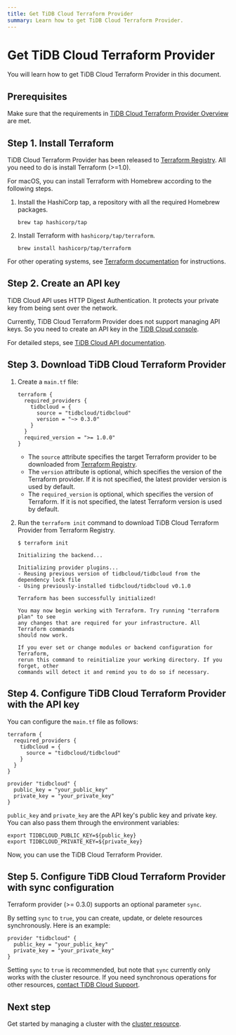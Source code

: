 ```yaml
---
title: Get TiDB Cloud Terraform Provider
summary: Learn how to get TiDB Cloud Terraform Provider.
---
```


# Get TiDB Cloud Terraform Provider

You will learn how to get TiDB Cloud Terraform Provider in this document.

## Prerequisites

Make sure that the requirements in [TiDB Cloud Terraform Provider Overview](/tidb-cloud/terraform-tidbcloud-provider-overview.md#requirements) are met.

## Step 1. Install Terraform

TiDB Cloud Terraform Provider has been released to [Terraform Registry](https://registry.terraform.io/). All you need to do is install Terraform (>=1.0).

For macOS, you can install Terraform with Homebrew according to the following steps.

1. Install the HashiCorp tap, a repository with all the required Homebrew packages.

    ```shell
    brew tap hashicorp/tap
    ```

2. Install Terraform with `hashicorp/tap/terraform`.

    ```shell
    brew install hashicorp/tap/terraform
    ```

For other operating systems, see [Terraform documentation](https://learn.hashicorp.com/tutorials/terraform/install-cli) for instructions.

## Step 2. Create an API key

TiDB Cloud API uses HTTP Digest Authentication. It protects your private key from being sent over the network.

Currently, TiDB Cloud Terraform Provider does not support managing API keys. So you need to create an API key in the [TiDB Cloud console](https://tidbcloud.com/console/clusters).

For detailed steps, see [TiDB Cloud API documentation](https://docs.pingcap.com/tidbcloud/api/v1beta#section/Authentication/API-Key-Management).

## Step 3. Download TiDB Cloud Terraform Provider

1. Create a `main.tf` file:

   ```
   terraform {
     required_providers {
       tidbcloud = {
         source = "tidbcloud/tidbcloud"
         version = "~> 0.3.0"
       }
     }
     required_version = ">= 1.0.0"
   }
   ```

   - The `source` attribute specifies the target Terraform provider to be downloaded from [Terraform Registry](https://registry.terraform.io/).
   - The `version` attribute is optional, which specifies the version of the Terraform provider. If it is not specified, the latest provider version is used by default.
   - The `required_version` is optional, which specifies the version of Terraform. If it is not specified, the latest Terraform version is used by default.

2. Run the `terraform init` command to download TiDB Cloud Terraform Provider from Terraform Registry.

   ```
   $ terraform init

   Initializing the backend...

   Initializing provider plugins...
   - Reusing previous version of tidbcloud/tidbcloud from the dependency lock file
   - Using previously-installed tidbcloud/tidbcloud v0.1.0

   Terraform has been successfully initialized!

   You may now begin working with Terraform. Try running "terraform plan" to see
   any changes that are required for your infrastructure. All Terraform commands
   should now work.

   If you ever set or change modules or backend configuration for Terraform,
   rerun this command to reinitialize your working directory. If you forget, other
   commands will detect it and remind you to do so if necessary.
   ```

## Step 4. Configure TiDB Cloud Terraform Provider with the API key

You can configure the `main.tf` file as follows:

```
terraform {
  required_providers {
    tidbcloud = {
      source = "tidbcloud/tidbcloud"
    }
  }
}

provider "tidbcloud" {
  public_key = "your_public_key"
  private_key = "your_private_key"
}
```

`public_key` and `private_key` are the API key's public key and private key. You can also pass them through the environment variables:

```
export TIDBCLOUD_PUBLIC_KEY=${public_key}
export TIDBCLOUD_PRIVATE_KEY=${private_key}
```

Now, you can use the TiDB Cloud Terraform Provider.

## Step 5. Configure TiDB Cloud Terraform Provider with sync configuration

Terraform provider (>= 0.3.0) supports an optional parameter `sync`.

By setting `sync` to `true`, you can create, update, or delete resources synchronously. Here is an example:

```
provider "tidbcloud" {
  public_key = "your_public_key"
  private_key = "your_private_key"
}
```

Setting `sync` to `true` is recommended, but note that `sync` currently only works with the cluster resource. If you need synchronous operations for other resources, [contact TiDB Cloud Support](/tidb-cloud/tidb-cloud-support.md).

## Next step

Get started by managing a cluster with the [cluster resource](/tidb-cloud/terraform-use-cluster-resource.md).
